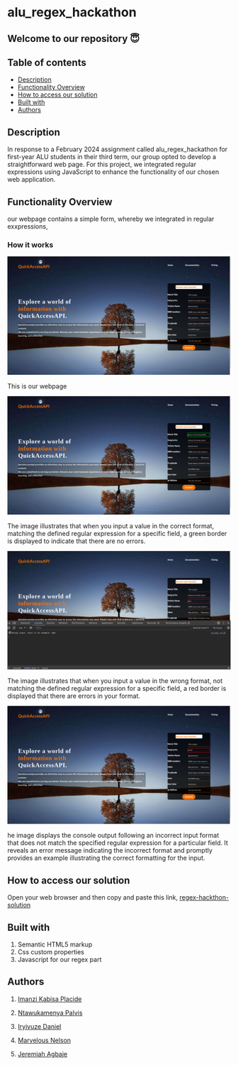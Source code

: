 # alu_regex_hackathon

## Welcome to our repository 😇

## Table of contents

- [Description](#description)
- [Functionality Overview](#functionality-overview)
- [How to access our solution](#how-to-access-our-solution)
- [Built with](#built-with)
- [Authors](#authors)

## Description

In response to a February 2024 assignment called alu_regex_hackathon for first-year ALU students in their third term, our group opted to develop a straightforward web page. For this project, we integrated regular expressions using JavaScript to enhance the functionality of our chosen web application.

## Functionality Overview

our webpage contains a simple form, whereby we integrated in regular exxpressions,

### How it works

![first-img](images/api1.png)

This is our webpage

![second-img](images/api2.png)

The image illustrates that when you input a value in the correct format, matching the defined regular expression for a specific field, a green border is displayed to indicate that there are no errors.

![third-img](images/api3.png)

The image illustrates that when you input a value in the wrong format, not matching the defined regular expression for a specific field, a red border is displayed that there are errors in your format.

![fourth-img](images/api4.png)

he image displays the console output following an incorrect input format that does not match the specified regular expression for a particular field. It reveals an error message indicating the incorrect format and promptly provides an example illustrating the correct formatting for the input.

## How to access our solution

Open your web browser and then copy and paste this link, [regex-hackthon-solution]()

## Built with

1. Semantic HTML5 markup
2. Css custom properties
3. Javascript for our regex part

## Authors

1. [Imanzi Kabisa Placide](https://github.com/pimanzi)

2. [Ntawukamenya Palvis](https://github.com/Pntawukamenya)

3. [Iryivuze Daniel](https://github.com/Daniel-IRYIVUZE)

4. [Marvelous Nelson](https://github.com/mnelson-1)

5. [Jeremiah Agbaje](https://github.com/j-agbaje)
